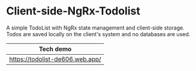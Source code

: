 # Client-side-NgRx-Todolist
A simple TodoList with NgRx state management and client-side storage. Todos are saved locally on the client's system and no databases are used.

|Tech demo|
|---|
|https://todolist-de606.web.app/|

